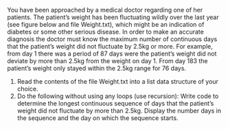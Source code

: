 You have been approached by a medical doctor regarding one of her patients. The patient’s weight has been fluctuating wildly over the last year (see figure below and file Weight.txt), which might be an indication of diabetes or some other serious disease. In order to make an accurate diagnosis the doctor must know the maximum number of continuous days that the patient’s weight did not fluctuate by 2.5kg or more. For example, from day 1 there was a period of 87 days were the patient’s weight did not deviate by more than 2.5kg from the weight on day 1. From day 183 the patient’s weight only stayed within the 2.5kg range for 76 days.     
 

1.	Read the contents of the file Weight.txt into a list data structure of your choice.
2.	Do the following without using any loops (use recursion):  Write code to determine the longest continuous sequence of days that the patient’s weight did not fluctuate by more than 2.5kg. Display the number days in the sequence and the day on which the sequence starts.
